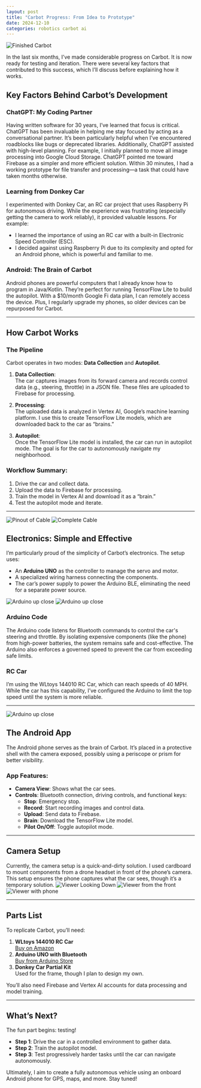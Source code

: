 ```yaml
---
layout: post
title: "Carbot Progress: From Idea to Prototype"
date: 2024-12-10
categories: robotics carbot ai
---
```


![Finished Carbot](/assets/images/carbot-2024/carbot-full.png)

In the last six months, I’ve made considerable progress on Carbot. It is now ready for testing and iteration. There were several key factors that contributed to this success, which I’ll discuss before explaining how it works.

## Key Factors Behind Carbot’s Development

### ChatGPT: My Coding Partner
Having written software for 30 years, I’ve learned that focus is critical. ChatGPT has been invaluable in helping me stay focused by acting as a conversational partner. It’s been particularly helpful when I’ve encountered roadblocks like bugs or deprecated libraries. Additionally, ChatGPT assisted with high-level planning. For example, I initially planned to move all image processing into Google Cloud Storage. ChatGPT pointed me toward Firebase as a simpler and more efficient solution. Within 30 minutes, I had a working prototype for file transfer and processing—a task that could have taken months otherwise.

### Learning from Donkey Car
I experimented with Donkey Car, an RC car project that uses Raspberry Pi for autonomous driving. While the experience was frustrating (especially getting the camera to work reliably), it provided valuable lessons. For example:
- I learned the importance of using an RC car with a built-in Electronic Speed Controller (ESC).
- I decided against using Raspberry Pi due to its complexity and opted for an Android phone, which is powerful and familiar to me.

### Android: The Brain of Carbot
Android phones are powerful computers that I already know how to program in Java/Kotlin. They’re perfect for running TensorFlow Lite to build the autopilot. With a $10/month Google Fi data plan, I can remotely access the device. Plus, I regularly upgrade my phones, so older devices can be repurposed for Carbot.

---

## How Carbot Works

### The Pipeline
Carbot operates in two modes: **Data Collection** and **Autopilot**.

1. **Data Collection**:  
   The car captures images from its forward camera and records control data (e.g., steering, throttle) in a JSON file. These files are uploaded to Firebase for processing.

2. **Processing**:  
   The uploaded data is analyzed in Vertex AI, Google’s machine learning platform. I use this to create TensorFlow Lite models, which are downloaded back to the car as “brains.”

3. **Autopilot**:  
   Once the TensorFlow Lite model is installed, the car can run in autopilot mode. The goal is for the car to autonomously navigate my neighborhood.

### Workflow Summary:
1. Drive the car and collect data.
2. Upload the data to Firebase for processing.
3. Train the model in Vertex AI and download it as a “brain.”
4. Test the autopilot mode and iterate.

---
![Pinout of Cable](/assets/images/carbot-2024/pinout.png)
![Complete Cable](/assets/images/carbot-2024/cable.png)
## Electronics: Simple and Effective
I’m particularly proud of the simplicity of Carbot’s electronics. The setup uses:
- An **Arduino UNO** as the controller to manage the servo and motor.
- A specialized wiring harness connecting the components.
- The car’s power supply to power the Arduino BLE, eliminating the need for a separate power source.

![Arduino up close](/assets/images/carbot-2024/arduino-close1.png)
![Arduino up close](/assets/images/carbot-2024/arduino-close2.png)
### Arduino Code
The Arduino code listens for Bluetooth commands to control the car's steering and throttle. By isolating expensive components (like the phone) from high-power batteries, the system remains safe and cost-effective. The Arduino also enforces a governed speed to prevent the car from exceeding safe limits.

### RC Car
I’m using the WLtoys 144010 RC Car, which can reach speeds of 40 MPH. While the car has this capability, I’ve configured the Arduino to limit the top speed until the system is more reliable.

---
![Arduino up close](/assets/images/carbot-2024/android-screenshot.png)
## The Android App
The Android phone serves as the brain of Carbot. It’s placed in a protective shell with the camera exposed, possibly using a periscope or prism for better visibility.

### App Features:
- **Camera View**: Shows what the car sees.
- **Controls**: Bluetooth connection, driving controls, and functional keys:
  - **Stop**: Emergency stop.
  - **Record**: Start recording images and control data.
  - **Upload**: Send data to Firebase.
  - **Brain**: Download the TensorFlow Lite model.
  - **Pilot On/Off**: Toggle autopilot mode.

---

## Camera Setup
Currently, the camera setup is a quick-and-dirty solution. I used cardboard to mount components from a drone headset in front of the phone’s camera. This setup ensures the phone captures what the car sees, though it’s a temporary solution.
![Viewer Looking Down](/assets/images/carbot-2024/viewer1.png)
![Viewer from the front](/assets/images/carbot-2024/viewer2.png)
![Viewer with phone](/assets/images/carbot-2024/viewer3.png)

---

## Parts List
To replicate Carbot, you’ll need:
1. **WLtoys 144010 RC Car**  
   [Buy on Amazon](https://www.amazon.com/GoolRC-WLtoys-144010-Car-Brushless/dp/B09XMM4PT5)
2. **Arduino UNO with Bluetooth**  
   [Buy from Arduino Store](https://store-usa.arduino.cc/collections/boards/products/arduino-uno-wifi-rev2)
3. **Donkey Car Partial Kit**  
   Used for the frame, though I plan to design my own.

You’ll also need Firebase and Vertex AI accounts for data processing and model training.

---

## What’s Next?
The fun part begins: testing!  
- **Step 1**: Drive the car in a controlled environment to gather data.  
- **Step 2**: Train the autopilot model.  
- **Step 3**: Test progressively harder tasks until the car can navigate autonomously.  

Ultimately, I aim to create a fully autonomous vehicle using an onboard Android phone for GPS, maps, and more. Stay tuned!
